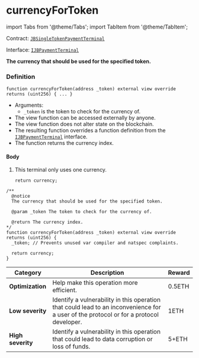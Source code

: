 # currencyForToken

import Tabs from '@theme/Tabs';
import TabItem from '@theme/TabItem';

Contract: [`JBSingleTokenPaymentTerminal`](/api/contracts/or-abstract/jbsingletokenpaymentterminal/README.md)​‌

Interface: [`IJBPaymentTerminal`](/api/interfaces/ijbpaymentterminal.md)

<Tabs>
<TabItem value="Step by step" label="Step by step">

**The currency that should be used for the specified token.**

### Definition

```
function currencyForToken(address _token) external view override returns (uint256) { ... }
```

* Arguments:
  * `_token` is the token to check for the currency of.
* The view function can be accessed externally by anyone.
* The view function does not alter state on the blockchain.
* The resulting function overrides a function definition from the [`IJBPaymentTerminal`](/api/interfaces/ijbpaymentterminal.md) interface.
* The function returns the currency index.

#### Body

1.  This terminal only uses one currency.

    ```
    return currency;
    ```

</TabItem>

<TabItem value="Code" label="Code">

```
/** 
  @notice
  The currency that should be used for the specified token.

  @param _token The token to check for the currency of.

  @return The currency index.
*/
function currencyForToken(address _token) external view override returns (uint256) {
  _token; // Prevents unused var compiler and natspec complaints.

  return currency;
}
```

</TabItem>

<TabItem value="Bug bounty" label="Bug bounty">

| Category          | Description                                                                                                                            | Reward |
| ----------------- | -------------------------------------------------------------------------------------------------------------------------------------- | ------ |
| **Optimization**  | Help make this operation more efficient.                                                                                               | 0.5ETH |
| **Low severity**  | Identify a vulnerability in this operation that could lead to an inconvenience for a user of the protocol or for a protocol developer. | 1ETH   |
| **High severity** | Identify a vulnerability in this operation that could lead to data corruption or loss of funds.                                        | 5+ETH  |

</TabItem>
</Tabs>
